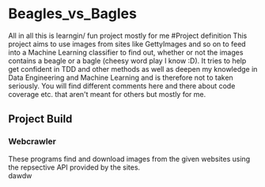 # Beagles_vs_Bagles
All in all this is learngin/ fun project mostly for me
#Project definition
This project aims to use images from sites like GettyImages and so on to feed into a Machine Learning classifier to find out, whether or not the images contains a beagle or a bagle (cheesy word play I know :D).
It tries to help get confident in TDD and other methods as well as deepen my knowledge in Data Engineering and Machine Learning and is therefore not to taken seriously. You will find different comments here and there about code coverage etc. that aren't meant for others but mostly for me. 
## Project Build

### Webcrawler 
These programs find and download images from the given websites using the repsective API provided by the sites.  
dawdw
